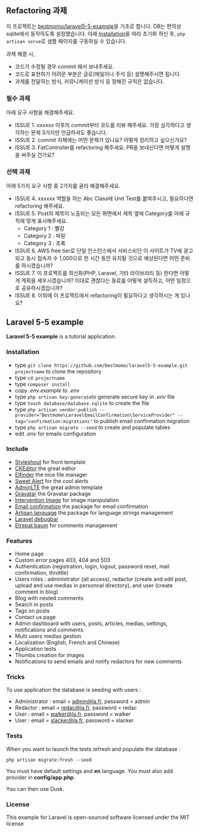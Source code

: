 ## Refactoring 과제

이 프로젝트는 [bestmomo/laravel5-5-example](https://github.com/bestmomo/laravel5-5-example)을 기초로 합니다.
DB는 편의상 sqlite에서 동작하도록 설정했습니다.
아래 [Installation](#installation)을 따라 초기화 하신 후, `php artisan serve`로 샘플 페이지를 구동하실 수 있습니다.

과제 해결 시, 
- 코드가 수정될 경우 commit 해서 보내주세요.
- 코드로 표현하기 어려운 부분은 글로(메일이나 주석 등) 설명해주시면 됩니다.
- 과제를 전달하는 방식, 커뮤니케이션 방식 등 정해진 규칙은 없습니다. 

### 필수 과제

아래 요구 사항을 해결해주세요.
- ISSUE 1. xxxxxx 이후의 commit부터 코드를 리뷰 해주세요. 가장 심각하다고 생각하는 문제 3가지만 언급하셔도 좋습니다. 
- ISSUE 2. commit 자체에는 어떤 문제가 있나요? 어떻게 정리하고 싶으신가요?
- ISSUE 3. FatController를 refactoring 해주세요. PR을 보내신다면 어떻게 설명을 써주실 건가요? 

### 선택 과제

아래 5가지 요구 사항 중 2가지를 골라 해결해주세요.

- ISSUE 4. xxxxxx 역할을 하는 Abc Class에 Unit Test를 붙여주시고, 필요하다면 refactoring 해주세요.
- ISSUE 5. Post의 제목이 노출되는 모든 화면에서 제목 옆에 Category를 아래 규칙에 맞게 표시해주세요.
  - Category 1 : 빨강
  - Category 2 : 파랑
  - Category 3 : 초록
- ISSUE 6. AWS free tier로 단일 인스턴스에서 서비스되던 이 사이트가 TV에 광고되고 동시 접속자 수 1,000으로 한 시간 동안 유지될 것으로 예상된다면 어떤 준비를 하시겠습니까? 
- ISSUE 7. 이 프로젝트를 최신화(PHP, Laravel, 기타 라이브러리 등) 한다면 어떻게 계획을 세우시겠습니까? 이대로 괜찮다는 동료를 어떻게 설득하고, 어떤 일정으로 공유하시겠습니까? 
- ISSUE 8. 이외에 이 프로젝트에서 refactoring이 필요하다고 생각하시는 게 있나요?


## Laravel 5-5 example ##

**Laravel 5-5 example** is a tutorial application.

### Installation ###

* type `git clone https://github.com/bestmomo/laravel5-5-example.git projectname` to clone the repository 
* type `cd projectname`
* type `composer install`
* copy *.env.example* to *.env*
* type `php artisan key:generate`to generate secure key in *.env* file
* type `touch database/database.sqlite` to create the file
* type `php artisan vendor:publish --provider="Bestmomo\LaravelEmailConfirmation\ServiceProvider" --tag="confirmation:migrations"` to publish email confirmation migration
* type `php artisan migrate --seed` to create and populate tables
* edit *.env* for emails configuration

### Include ###

* [Styleshout](https://www.styleshout.com/) for front template
* [CKEditor](http://ckeditor.com) the great editor
* [Elfinder](https://github.com/Studio-42/elFinder) the nice file manager
* [Sweet Alert](http://t4t5.github.io/sweetalert/) for the cool alerts
* [AdminLTE](https://adminlte.io/themes/AdminLTE/index2.html) the great admin template
* [Gravatar](https://github.com/creativeorange/gravatar) the Gravatar package
* [Intervention Image](http://image.intervention.io/) for image manipulation
* [Email confirmation](https://github.com/bestmomo/laravel-email-confirmation) the package for email confirmation
* [Artisan language](https://github.com/bestmomo/laravel-artisan-language) the package for language strings management
* [Laravel debugbar](https://github.com/barryvdh/laravel-debugbar)
* [Etrepat baum](https://github.com/etrepat/baum) for comments management

### Features ###

* Home page
* Custom error pages 403, 404 and 503
* Authentication (registration, login, logout, password reset, mail confirmation, throttle)
* Users roles : administrator (all access), redactor (create and edit post, upload and use medias in personnal directory), and user (create comment in blog)
* Blog with nested comments
* Search in posts
* Tags on posts
* Contact us page
* Admin dashboard with users, posts, articles, medias, settings, notifications and comments
* Multi users medias gestion
* Localization (English, French and Chinese)
* Application tests
* Thumbs creation for images
* Notifications to send emails and notify redactors for new comments

### Tricks ###

To use application the database is seeding with users :

* Administrator : email = admin@la.fr, password = admin
* Redactor : email = redac@la.fr, password = redac
* User : email = walker@la.fr, password = walker
* User : email = slacker@la.fr, password = slacker

### Tests ###

When you want to launch the tests refresh and populate the database :

`php artisan migrate:fresh --seed`

You must have default settings and **en** language. You must also add provider in **config/app.php**.

You can then use Dusk.

### License ###

This example for Laravel is open-sourced software licensed under the MIT license
